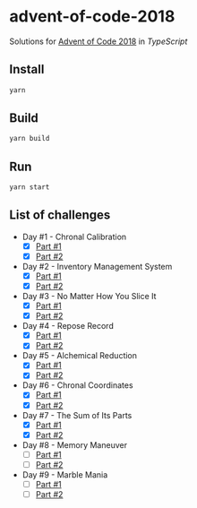 # advent-of-code-2018

Solutions for [Advent of Code 2018](https://adventofcode.com/2018) in _TypeScript_

## Install

```sh
yarn
```

## Build

```sh
yarn build
```

## Run

```sh
yarn start
```

## List of challenges

- Day #1 - Chronal Calibration
    - [x] [Part #1](https://github.com/SuNR0N/advent-of-code-2018/blob/master/src/day-1/part-1.ts) 
    - [x] [Part #2](https://github.com/SuNR0N/advent-of-code-2018/blob/master/src/day-1/part-2.ts)
- Day #2 - Inventory Management System
    - [x] [Part #1](https://github.com/SuNR0N/advent-of-code-2018/blob/master/src/day-2/part-1.ts) 
    - [x] [Part #2](https://github.com/SuNR0N/advent-of-code-2018/blob/master/src/day-2/part-2.ts)
- Day #3 - No Matter How You Slice It
    - [x] [Part #1](https://github.com/SuNR0N/advent-of-code-2018/blob/master/src/day-3/part-1.ts) 
    - [x] [Part #2](https://github.com/SuNR0N/advent-of-code-2018/blob/master/src/day-3/part-2.ts)
- Day #4 - Repose Record
    - [x] [Part #1](https://github.com/SuNR0N/advent-of-code-2018/blob/master/src/day-4/part-1.ts) 
    - [x] [Part #2](https://github.com/SuNR0N/advent-of-code-2018/blob/master/src/day-4/part-2.ts)
- Day #5 - Alchemical Reduction
    - [x] [Part #1](https://github.com/SuNR0N/advent-of-code-2018/blob/master/src/day-5/part-1.ts) 
    - [x] [Part #2](https://github.com/SuNR0N/advent-of-code-2018/blob/master/src/day-5/part-2.ts)
- Day #6 - Chronal Coordinates
    - [x] [Part #1](https://github.com/SuNR0N/advent-of-code-2018/blob/master/src/day-6/part-1.ts) 
    - [x] [Part #2](https://github.com/SuNR0N/advent-of-code-2018/blob/master/src/day-6/part-2.ts)
- Day #7 - The Sum of Its Parts
    - [x] [Part #1](https://github.com/SuNR0N/advent-of-code-2018/blob/master/src/day-7/part-1.ts) 
    - [x] [Part #2](https://github.com/SuNR0N/advent-of-code-2018/blob/master/src/day-7/part-2.ts)
- Day #8 - Memory Maneuver
    - [ ] [Part #1](https://github.com/SuNR0N/advent-of-code-2018/blob/master/src/day-8/part-1.ts) 
    - [ ] [Part #2](https://github.com/SuNR0N/advent-of-code-2018/blob/master/src/day-8/part-2.ts)
- Day #9 - Marble Mania
    - [ ] [Part #1](https://github.com/SuNR0N/advent-of-code-2018/blob/master/src/day-9/part-1.ts) 
    - [ ] [Part #2](https://github.com/SuNR0N/advent-of-code-2018/blob/master/src/day-9/part-2.ts)